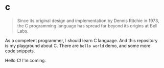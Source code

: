 # c

> Since its original design and implementation by Dennis Ritchie in 1973, the C programming language has spread far beyond its origins at Bell Labs.

As a competent programmer, I should learn C language. And this repository is my playground about C. There are `hello world` demo, and some more code snippets. 

Hello C! I'm coming.
